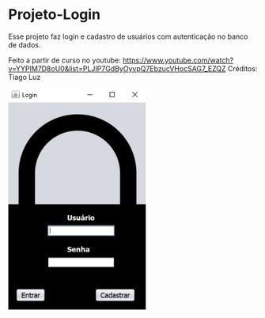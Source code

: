 # Projeto-Login
Esse projeto faz login e cadastro de usuários com autenticação no banco de dados. 

Feito a partir de curso no youtube: https://www.youtube.com/watch?v=YYPIM7D8oU0&list=PLJIP7GdByOyvpQ7EbzucVHocSAG7_EZQZ
Créditos: Tiago Luz

<img src="img/login.JPG">

